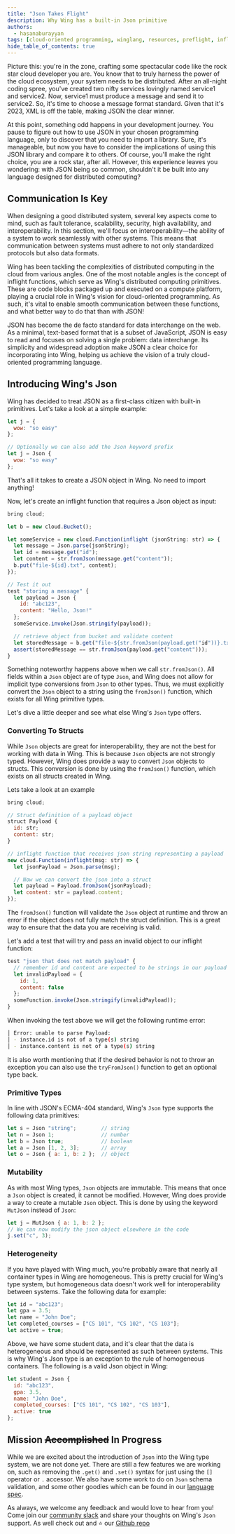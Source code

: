 ```yaml
---
title: "Json Takes Flight"
description: Why Wing has a built-in Json primitive
authors: 
  - hasanaburayyan
tags: [cloud-oriented programming, winglang, resources, preflight, inflight, iac, security]
hide_table_of_contents: true
---
```


Picture this: you're in the zone, crafting some spectacular code like the rock star cloud developer you are. You know that to truly harness the power of the cloud ecosystem, your system needs to be distributed. After an all-night coding spree, you've created two nifty services lovingly named service1 and service2. Now, service1 must produce a message and send it to service2. So, it's time to choose a message format standard. Given that it's 2023, XML is off the table, making JSON the clear winner.

At this point, something odd happens in your development journey. You pause to figure out how to use JSON in your chosen programming language, only to discover that you need to import a library. Sure, it's manageable, but now you have to consider the implications of using this JSON library and compare it to others. Of course, you'll make the right choice, you are a rock star, after all. However, this experience leaves you wondering: with JSON being so common, shouldn't it be built into any language designed for distributed computing?

## Communication Is Key

When designing a good distributed system, several key aspects come to mind, such as fault tolerance, scalability, security, high availability, and interoperability. In this section, we'll focus on interoperability—the ability of a system to work seamlessly with other systems. This means that communication between systems must adhere to not only standardized protocols but also data formats.

Wing has been tackling the complexities of distributed computing in the cloud from various angles. One of the most notable angles is the concept of inflight functions, which serve as Wing's distributed computing primitives. These are code blocks packaged up and executed on a compute platform, playing a crucial role in Wing's vision for cloud-oriented programming. As such, it's vital to enable smooth communication between these functions, and what better way to do that than with JSON!

JSON has become the de facto standard for data interchange on the web. As a minimal, text-based format that is a subset of JavaScript, JSON is easy to read and focuses on solving a single problem: data interchange. Its simplicity and widespread adoption make JSON a clear choice for incorporating into Wing, helping us achieve the vision of a truly cloud-oriented programming language.

## Introducing Wing's Json

Wing has decided to treat JSON as a first-class citizen with built-in primitives. Let's take a look at a simple example:

```js
let j = {
  wow: "so easy"
};

// Optionally we can also add the Json keyword prefix
let j = Json {
  wow: "so easy"
};
```

That's all it takes to create a JSON object in Wing. No need to import anything!

Now, let's create an inflight function that requires a Json object as input:

```js
bring cloud;

let b = new cloud.Bucket();

let someService = new cloud.Function(inflight (jsonString: str) => {
  let message = Json.parse(jsonString);
  let id = message.get("id");
  let content = str.fromJson(message.get("content"));
  b.put("file-${id}.txt", content);
});

// Test it out
test "storing a message" {
  let payload = Json {
    id: "abc123",
    content: "Hello, Json!"
  };
  someService.invoke(Json.stringify(payload));

  // retrieve object from bucket and validate content
  let storedMessage = b.get("file-${str.fromJson(payload.get("id"))}.txt");
  assert(storedMessage == str.fromJson(payload.get("content")));
}
```

Something noteworthy happens above when we call `str.fromJson()`. All fields within a `Json` object are of type `Json`, and Wing does not allow for implicit type conversions from `Json` to other types. Thus, we must explicitly convert the `Json` object to a string using the `fromJson()` function, which exists for all Wing primitive types.

Let's dive a little deeper and see what else Wing's `Json` type offers.

### Converting To Structs

While `Json` objects are great for interoperability, they are not the best for working with data in Wing. This is because `Json` objects are not strongly typed. However, Wing does provide a way to convert `Json` objects to structs. This conversion is done by using the `fromJson()` function, which exists on all structs created in Wing.

Lets take a look at an example

```js
bring cloud;

// Struct definition of a payload object
struct Payload {
  id: str;
  content: str;
}

// inflight function that receives json string representing a payload
new cloud.Function(inflight(msg: str) => {
  let jsonPayload = Json.parse(msg);

  // Now we can convert the json into a struct
  let payload = Payload.fromJson(jsonPayload);
  let content: str = payload.content;
});
```

The `fromJson()` function will validate the `Json` object at runtime and throw an error if the object does not fully match the struct definition. This is a great way to ensure that the data you are receiving is valid.

Let's add a test that will try and pass an invalid object to our inflight function:

```js
test "json that does not match payload" {
  // remember id and content are expected to be strings in our payload struct
  let invalidPayload = {
    id: 1,
    content: false
  };
  someFunction.invoke(Json.stringify(invalidPayload));
}
```

When invoking the test above we will get the following runtime error:
```sh
│ Error: unable to parse Payload:
│ - instance.id is not of a type(s) string
│ - instance.content is not of a type(s) string
```

It is also worth mentioning that if the desired behavior is not to throw an exception you can also use the `tryFromJson()` function
to get an optional type back.

### Primitive Types

In line with JSON's ECMA-404 standard, Wing's `Json` type supports the following data primitives:

```js
let s = Json "string";        // string
let n = Json 1;               // number
let b = Json true;            // boolean
let a = Json [1, 2, 3];       // array
let o = Json { a: 1, b: 2 };  // object
```

### Mutability

As with most Wing types, `Json` objects are immutable. This means that once a `Json` object is created, it cannot be modified. However, Wing does provide a way to create a mutable `Json` object. This is done by using the keyword `MutJson` instead of `Json`:

```js
let j = MutJson { a: 1, b: 2 };
// We can now modify the json object elsewhere in the code
j.set("c", 3);
```

### Heterogeneity

If you have played with Wing much, you're probably aware that nearly all container types in Wing are homogeneous. This is pretty crucial for Wing's type system, but homogeneous data doesn't work well for interoperability between systems. Take the following data for example:

```js
let id = "abc123";
let gpa = 3.5;
let name = "John Doe";
let completed_courses = ["CS 101", "CS 102", "CS 103"];
let active = true;
```

Above, we have some student data, and it's clear that the data is heterogeneous and should be represented as such between systems. This is why Wing's Json type is an exception to the rule of homogeneous containers. The following is a valid Json object in Wing:

```js
let student = Json {
  id: "abc123",
  gpa: 3.5,
  name: "John Doe",
  completed_courses: ["CS 101", "CS 102", "CS 103"],
  active: true
};
```

## Mission ~~Accomplished~~ In Progress

While we are excited about the introduction of `Json` into the Wing type system, we are not done yet. There are still a few features we are working on, such as removing the `.get()` and `.set()` syntax for just using the `[]` operator or `.` accessor. We also have some work to do on `Json` schema validation, and some other goodies which can be found in our [language spec](https://docs.winglang.io/reference/spec#114-json-type).

As always, we welcome any feedback and would love to hear from you! Come join our
[community slack](https://t.winglang.io/slack) and share your thoughts on Wing's `Json` support. As well check out and :star: our [Github repo](https://github.com/winglang/wing)
